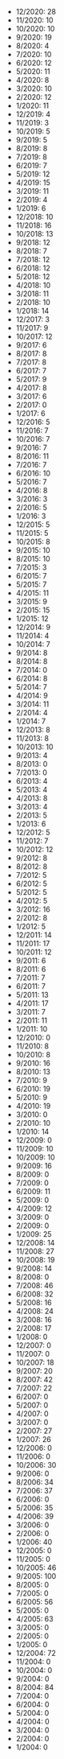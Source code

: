*  12/2020: 28
*  11/2020: 10
*  10/2020: 10
*  9/2020: 19
*  8/2020: 4
*  7/2020: 10
*  6/2020: 12
*  5/2020: 11
*  4/2020: 8
*  3/2020: 10
*  2/2020: 12
*  1/2020: 11
*  12/2019: 4
*  11/2019: 3
*  10/2019: 5
*  9/2019: 5
*  8/2019: 8
*  7/2019: 8
*  6/2019: 7
*  5/2019: 12
*  4/2019: 15
*  3/2019: 11
*  2/2019: 4
*  1/2019: 6
*  12/2018: 10
*  11/2018: 16
*  10/2018: 13
*  9/2018: 12
*  8/2018: 7
*  7/2018: 12
*  6/2018: 12
*  5/2018: 12
*  4/2018: 10
*  3/2018: 11
*  2/2018: 10
*  1/2018: 14
*  12/2017: 3
*  11/2017: 9
*  10/2017: 12
*  9/2017: 6
*  8/2017: 8
*  7/2017: 8
*  6/2017: 7
*  5/2017: 9
*  4/2017: 8
*  3/2017: 6
*  2/2017: 0
*  1/2017: 6
*  12/2016: 5
*  11/2016: 7
*  10/2016: 7
*  9/2016: 7
*  8/2016: 11
*  7/2016: 7
*  6/2016: 10
*  5/2016: 7
*  4/2016: 8
*  3/2016: 3
*  2/2016: 5
*  1/2016: 3
*  12/2015: 5
*  11/2015: 5
*  10/2015: 8
*  9/2015: 10
*  8/2015: 10
*  7/2015: 3
*  6/2015: 7
*  5/2015: 7
*  4/2015: 11
*  3/2015: 9
*  2/2015: 15
*  1/2015: 12
*  12/2014: 9
*  11/2014: 4
*  10/2014: 7
*  9/2014: 8
*  8/2014: 8
*  7/2014: 0
*  6/2014: 8
*  5/2014: 7
*  4/2014: 9
*  3/2014: 11
*  2/2014: 4
*  1/2014: 7
*  12/2013: 8
*  11/2013: 8
*  10/2013: 10
*  9/2013: 4
*  8/2013: 0
*  7/2013: 0
*  6/2013: 4
*  5/2013: 4
*  4/2013: 8
*  3/2013: 4
*  2/2013: 5
*  1/2013: 6
*  12/2012: 5
*  11/2012: 7
*  10/2012: 12
*  9/2012: 8
*  8/2012: 8
*  7/2012: 5
*  6/2012: 5
*  5/2012: 5
*  4/2012: 5
*  3/2012: 16
*  2/2012: 8
*  1/2012: 5
*  12/2011: 14
*  11/2011: 17
*  10/2011: 12
*  9/2011: 6
*  8/2011: 6
*  7/2011: 7
*  6/2011: 7
*  5/2011: 13
*  4/2011: 17
*  3/2011: 7
*  2/2011: 11
*  1/2011: 10
*  12/2010: 0
*  11/2010: 8
*  10/2010: 8
*  9/2010: 16
*  8/2010: 13
*  7/2010: 9
*  6/2010: 19
*  5/2010: 9
*  4/2010: 19
*  3/2010: 0
*  2/2010: 10
*  1/2010: 14
*  12/2009: 0
*  11/2009: 10
*  10/2009: 10
*  9/2009: 16
*  8/2009: 0
*  7/2009: 0
*  6/2009: 11
*  5/2009: 0
*  4/2009: 12
*  3/2009: 0
*  2/2009: 0
*  1/2009: 25
*  12/2008: 14
*  11/2008: 27
*  10/2008: 19
*  9/2008: 14
*  8/2008: 0
*  7/2008: 46
*  6/2008: 32
*  5/2008: 16
*  4/2008: 24
*  3/2008: 16
*  2/2008: 17
*  1/2008: 0
*  12/2007: 0
*  11/2007: 0
*  10/2007: 18
*  9/2007: 20
*  8/2007: 42
*  7/2007: 22
*  6/2007: 0
*  5/2007: 0
*  4/2007: 0
*  3/2007: 0
*  2/2007: 27
*  1/2007: 26
*  12/2006: 0
*  11/2006: 0
*  10/2006: 30
*  9/2006: 0
*  8/2006: 34
*  7/2006: 37
*  6/2006: 0
*  5/2006: 35
*  4/2006: 39
*  3/2006: 0
*  2/2006: 0
*  1/2006: 40
*  12/2005: 0
*  11/2005: 0
*  10/2005: 46
*  9/2005: 100
*  8/2005: 0
*  7/2005: 0
*  6/2005: 56
*  5/2005: 0
*  4/2005: 63
*  3/2005: 0
*  2/2005: 0
*  1/2005: 0
*  12/2004: 72
*  11/2004: 0
*  10/2004: 0
*  9/2004: 0
*  8/2004: 84
*  7/2004: 0
*  6/2004: 0
*  5/2004: 0
*  4/2004: 0
*  3/2004: 0
*  2/2004: 0
*  1/2004: 0